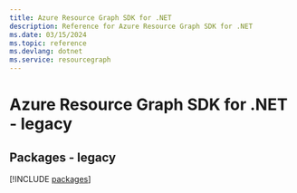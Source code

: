 ```yaml
---
title: Azure Resource Graph SDK for .NET
description: Reference for Azure Resource Graph SDK for .NET
ms.date: 03/15/2024
ms.topic: reference
ms.devlang: dotnet
ms.service: resourcegraph
---
```

# Azure Resource Graph SDK for .NET - legacy
## Packages - legacy
[!INCLUDE [packages](resource-graph-index.md)]